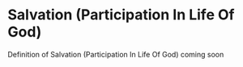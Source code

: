 # Salvation (Participation In Life Of God)
Definition of Salvation (Participation In Life Of God) coming soon
